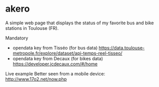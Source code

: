 # akero

A simple web page that displays the status of my favorite bus and bike stations
in Toulouse (FR).

Mandatory
 - opendata key from Tisséo (for bus data)
   https://data.toulouse-metropole.fr/explore/dataset/api-temps-reel-tisseo/
 - opendata key from Decaux (for bikes data)
   https://developer.jcdecaux.com/#/home

Live example
 Better seen from a mobile device: http://www.17o2.net/now.php
